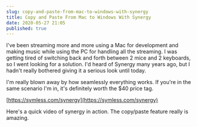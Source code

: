 ```yaml
---
slug: copy-and-paste-from-mac-to-windows-with-synergy
title: Copy and Paste From Mac to Windows With Synergy
date: 2020-05-27 21:05
published: true
---
```


I've been streaming more and more using a Mac for development and making
music while using the PC for handling all the streaming. I was getting
tired of switching back and forth between 2 mice and 2 keyboards, so
I went looking for a solution. I'd heard of Synergy many years ago,
but I hadn't really bothered giving it a serious look until today.

I'm really blown away by how seamlessly everything works. If you're in the
same scenario I'm in, it's definitely worth the $40 price tag.

[https://symless.com/synergy](https://symless.com/synergy)

Here's a quick video of synergy in action. The copy/paste feature really
is amazing.

<YoutubeEmbed slug="TNv3weGDNeQ"/>
